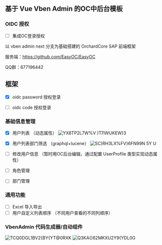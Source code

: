 
## 基于 Vue Vben Admin   的OC中后台模板

### OIDC 授权
- [ ] 集成OC登录授权



 
以 vben admin next 分支为基础搭建的  OrchardCore SAP 前端框架

服务端：https://github.com/EasyOC/EasyOC

QQ群：877196442
## 框架

- [x] oidc password 授权登录
- [ ] oidc code 授权登录


### 基础信息管理
- [X] 用户列表 （动态属性）
![YX8TP2L7W%V )T7IWUKEW)3](https://user-images.githubusercontent.com/15613121/150072609-b25abb26-f3c9-4efe-b526-77e234c1309f.png)

- [X] 用户列表部门筛选 （graphql+lucene）
![SC)RH3LX%FV}6FN99N 5Y U](https://user-images.githubusercontent.com/15613121/150072622-4c0f33fd-804c-48d1-bf72-976a764c0173.png)

- [ ] 修改用户信息 （暂时用OC后台编辑，通过配置 UserProfile 类型实现动态属性）
- [ ] 角色管理
- [ ] 部门管理

### 通用功能
- [ ] Excel 导入导出
- [ ] 用户自定义列表顺序 （不同用户查看的不同列顺序）

### VbenAdmin 代码生成器/自动组件
![TCQ0DGL1BV2{BY{YT@0RXK](https://user-images.githubusercontent.com/15613121/155528839-093f9a80-761c-44ef-beaf-22ddd69c5a2e.jpg)
![$Q3K$A{)62MKXU2Y9{YDL0G](https://user-images.githubusercontent.com/15613121/155528861-818e611e-ca2e-428f-b4f8-edae751f806a.jpg)
 
